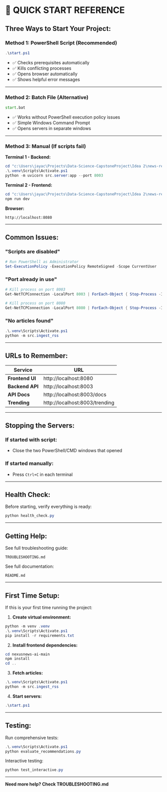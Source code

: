 # 🚀 QUICK START REFERENCE

## Three Ways to Start Your Project:

### Method 1: PowerShell Script (Recommended)
```powershell
.\start.ps1
```
- ✅ Checks prerequisites automatically
- ✅ Kills conflicting processes
- ✅ Opens browser automatically
- ✅ Shows helpful error messages

---

### Method 2: Batch File (Alternative)
```cmd
start.bat
```
- ✅ Works without PowerShell execution policy issues
- ✅ Simple Windows Command Prompt
- ✅ Opens servers in separate windows

---

### Method 3: Manual (If scripts fail)

**Terminal 1 - Backend:**
```powershell
cd "c:\Users\jayac\Projects\Data-Science-CapstoneProject\Idea 2\news-recommender"
.\.venv\Scripts\Activate.ps1
python -m uvicorn src.server:app --port 8003
```

**Terminal 2 - Frontend:**
```powershell
cd "c:\Users\jayac\Projects\Data-Science-CapstoneProject\Idea 2\news-recommender\nexusnews-ai-main"
npm run dev
```

**Browser:**
```
http://localhost:8080
```

---

## Common Issues:

### "Scripts are disabled"
```powershell
# Run PowerShell as Administrator
Set-ExecutionPolicy -ExecutionPolicy RemoteSigned -Scope CurrentUser
```

### "Port already in use"
```powershell
# Kill process on port 8003
Get-NetTCPConnection -LocalPort 8003 | ForEach-Object { Stop-Process -Id $_.OwningProcess -Force }

# Kill process on port 8080
Get-NetTCPConnection -LocalPort 8080 | ForEach-Object { Stop-Process -Id $_.OwningProcess -Force }
```

### "No articles found"
```powershell
.\.venv\Scripts\Activate.ps1
python -m src.ingest_rss
```

---

## URLs to Remember:

| Service | URL |
|---------|-----|
| **Frontend UI** | http://localhost:8080 |
| **Backend API** | http://localhost:8003 |
| **API Docs** | http://localhost:8003/docs |
| **Trending** | http://localhost:8003/trending |

---

## Stopping the Servers:

### If started with script:
- Close the two PowerShell/CMD windows that opened

### If started manually:
- Press `Ctrl+C` in each terminal

---

## Health Check:

Before starting, verify everything is ready:
```powershell
python health_check.py
```

---

## Getting Help:

See full troubleshooting guide:
```
TROUBLESHOOTING.md
```

See full documentation:
```
README.md
```

---

## First Time Setup:

If this is your first time running the project:

1. **Create virtual environment:**
```powershell
python -m venv .venv
.\.venv\Scripts\Activate.ps1
pip install -r requirements.txt
```

2. **Install frontend dependencies:**
```powershell
cd nexusnews-ai-main
npm install
cd ..
```

3. **Fetch articles:**
```powershell
.\.venv\Scripts\Activate.ps1
python -m src.ingest_rss
```

4. **Start servers:**
```powershell
.\start.ps1
```

---

## Testing:

Run comprehensive tests:
```powershell
.\.venv\Scripts\Activate.ps1
python evaluate_recommendations.py
```

Interactive testing:
```powershell
python test_interactive.py
```

---

**Need more help? Check TROUBLESHOOTING.md**
